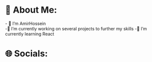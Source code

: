<h1>🤔 About Me:</h1>
- 👋 I’m AmirHossein 

<br>
-🔭 I’m currently working on several projects to further my skills
-🌱 I’m currently learning React


<h1>🌐 Socials:</h1>
